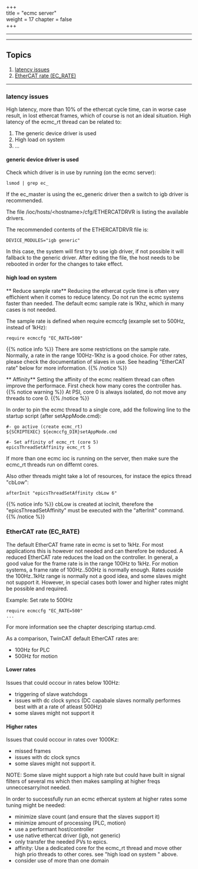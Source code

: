 +++  
title = "ecmc server"   
weight = 17
chapter = false  
+++

***
***
## Topics
1. [latency issues](#latency-issues)
2. [EtherCAT rate (EC_RATE)](#EtherCAT-rate-(EC_RATE))

---

### latency issues

High latency, more than 10% of the ethercat cycle time, can in worse case result, in lost ethercat frames, which of course is not an ideal situation. High latency of the ecmc_rt thread can be related to:
1. The generic device driver is used
2. High load on system
3. ...

#### generic device driver is used
Check which driver is in use by running (on the ecmc server):
```
lsmod | grep ec_
```
If the ec_master is using the ec_generic driver then a switch to igb driver is recommended.

The file /ioc/hosts/\<hostname\>/cfg/ETHERCATDRVR is listing the available drivers.

The recommended contents of the ETHERCATDRVR file is:
```
DEVICE_MODULES="igb generic"
```
In this case, the system will first try to use igb driver, if not possible it will fallback to the generic driver.
After editing the file, the host needs to be rebooted in order for the changes to take effect.

#### high load on system

** Reduce sample rate**
Reducing the ethercat cycle time is often very effichient when it comes to reduce latency. Do not run the ecmc systems faster than needed.
The default ecmc sample rate is 1Khz, which in many cases is not needed.

The sample rate is defined when require ecmccfg (example set to 500Hz, instead of 1kHz):
```
require ecmccfg "EC_RATE=500"
```
{{% notice info %}}
There are some restrictions on the sample rate. Normally, a rate in the range 100Hz-1Khz is a good choice. For other rates, please check the documentation of slaves in use. See heading "EtherCAT rate" below for more information.
{{% /notice %}}

** Affinity**
Setting the affinity of the ecmc realtiem thread can often improve the performace. First check how many cores the controller has. 
{{% notice warning %}}
At PSI, core 0 is always isolated, do not move any threads to core 0.
{{% /notice %}}

In order to pin the ecmc thread to a single core, add the following line to the startup script (after setAppMode.cmd):
```
#- go active (create ecmc_rt)
${SCRIPTEXEC} ${ecmccfg_DIR}setAppMode.cmd

#- Set affinity of ecmc_rt (core 5)
epicsThreadSetAffinity ecmc_rt 5
```
If more than one ecmc ioc is running on the server, then make sure the ecmc_rt threads run on differnt cores.

Also other threads might take a lot of resources, for instace the epics thread "cbLow": 
```
afterInit "epicsThreadSetAffinity cbLow 6"
```
{{% notice info %}}
cbLow is created at iocInit, therefore the "epicsThreadSetAffinity" must be executed with the "afterInit" command.
{{% /notice %}}

### EtherCAT rate (EC_RATE)
The default EtherCAT frame rate in ecmc is set to 1kHz. For most applications this is however not needed and can therefore be reduced. A reduced EtherCAT rate reduces the load on the controller. In general, a good value for the frame rate is in the range 100Hz to 1kHz. For motion systems, a frame rate of 100Hz..500Hz is normally enough. Rates ouside the 100Hz..1kHz range is normally not a good idea, and some slaves might not support it. However, in special cases both lower and higher rates might be possible and required.

Example: Set rate to 500Hz
```
require ecmccfg "EC_RATE=500"
...
```
For more information see the chapter descriping startup.cmd.

As a comparison, TwinCAT default EtherCAT rates are:
* 100Hz for PLC
* 500Hz for motion

#### Lower rates
Issues that could occour in rates below 100Hz:
* triggering of slave watchdogs
* issues with dc clock syncs (DC capabale slaves normally performes best with at a rate of atleast 500Hz)
* some slaves might not support it

#### Higher rates
Issues that could occour in rates over 1000Kz:
* missed frames
* issues with dc clock syncs
* some slaves might not support it.

NOTE: Some slave might support a high rate but could have built in signal filters of several ms which then makes sampling at higher freqs unneccesarry/not needed.

In order to successfully run an ecmc ethercat system at higher rates some tuning might be needed:
* minimize slave count (and ensure that the slaves support it)
* minimize amount of processing (PLC, motion)
* use a performant host/controller
* use native ethercat driver (igb, not generic)
* only transfer the needed PVs to epics.
* affinity: Use a dedicated core for the ecmc_rt thread and move other high prio threads to other cores. see "high load on system
" above.
* consider use of more than one domain
